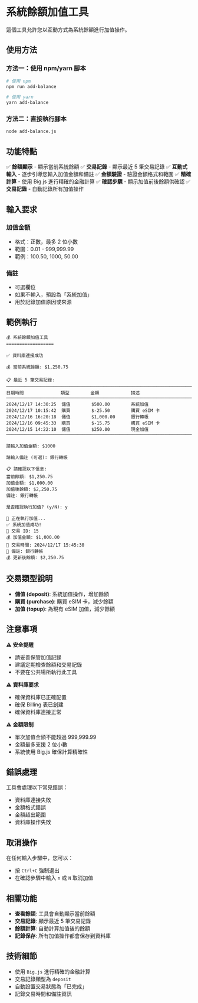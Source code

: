 # 系統餘額加值工具

這個工具允許您以互動方式為系統餘額進行加值操作。

## 使用方法

### 方法一：使用 npm/yarn 腳本
```bash
# 使用 npm
npm run add-balance

# 使用 yarn
yarn add-balance
```

### 方法二：直接執行腳本
```bash
node add-balance.js
```

## 功能特點

✅ **餘額顯示** - 顯示當前系統餘額
✅ **交易記錄** - 顯示最近 5 筆交易記錄
✅ **互動式輸入** - 逐步引導您輸入加值金額和備註
✅ **金額驗證** - 驗證金額格式和範圍
✅ **精確計算** - 使用 Big.js 進行精確的金融計算
✅ **確認步驟** - 顯示加值前後餘額供確認
✅ **交易記錄** - 自動記錄所有加值操作

## 輸入要求

### 加值金額
- 格式：正數，最多 2 位小數
- 範圍：0.01 - 999,999.99
- 範例：100.50, 1000, 50.00

### 備註
- 可選欄位
- 如果不輸入，預設為「系統加值」
- 用於記錄加值原因或來源

## 範例執行

```
💰 系統餘額加值工具
==================

✅ 資料庫連接成功

💰 當前系統餘額: $1,250.75

📋 最近 5 筆交易記錄:
────────────────────────────────────────────────────────────────────────────────
日期時間              類型        金額            描述
────────────────────────────────────────────────────────────────────────────────
2024/12/17 14:30:25  儲值        $500.00        系統加值
2024/12/17 10:15:42  購買        $-25.50        購買 eSIM 卡
2024/12/16 16:20:18  儲值        $1,000.00      銀行轉帳
2024/12/16 09:45:33  購買        $-15.75        購買 eSIM 卡
2024/12/15 14:22:10  儲值        $250.00        現金加值
────────────────────────────────────────────────────────────────────────────────

請輸入加值金額: $1000

請輸入備註 (可選): 銀行轉帳

📋 請確認以下信息:
當前餘額: $1,250.75
加值金額: $1,000.00
加值後餘額: $2,250.75
備註: 銀行轉帳

是否確認執行加值? (y/N): y

🔄 正在執行加值...
✅ 系統加值成功!
📝 交易 ID: 15
💰 加值金額: $1,000.00
📅 交易時間: 2024/12/17 15:45:30
📝 備註: 銀行轉帳
💰 更新後餘額: $2,250.75
```

## 交易類型說明

- **儲值 (deposit)**: 系統加值操作，增加餘額
- **購買 (purchase)**: 購買 eSIM 卡，減少餘額
- **加值 (topup)**: 為現有 eSIM 加值，減少餘額

## 注意事項

⚠️ **安全提醒**
- 請妥善保管加值記錄
- 建議定期檢查餘額和交易記錄
- 不要在公共場所執行此工具

⚠️ **資料庫要求**
- 確保資料庫已正確配置
- 確保 Billing 表已創建
- 確保資料庫連接正常

⚠️ **金額限制**
- 單次加值金額不能超過 999,999.99
- 金額最多支援 2 位小數
- 系統使用 Big.js 確保計算精確性

## 錯誤處理

工具會處理以下常見錯誤：
- 資料庫連接失敗
- 金額格式錯誤
- 金額超出範圍
- 資料庫操作失敗

## 取消操作

在任何輸入步驟中，您可以：
- 按 `Ctrl+C` 強制退出
- 在確認步驟中輸入 `n` 或 `N` 取消加值

## 相關功能

- **查看餘額**: 工具會自動顯示當前餘額
- **交易記錄**: 顯示最近 5 筆交易記錄
- **餘額計算**: 自動計算加值後的餘額
- **記錄保存**: 所有加值操作都會保存到資料庫

## 技術細節

- 使用 `Big.js` 進行精確的金融計算
- 交易記錄類型為 `deposit`
- 自動設置交易狀態為「已完成」
- 記錄交易時間和備註資訊 